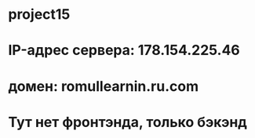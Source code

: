 # project15 
# IP-адрес сервера: 178.154.225.46
# домен: romullearnin.ru.com
# Тут нет фронтэнда, только бэкэнд

